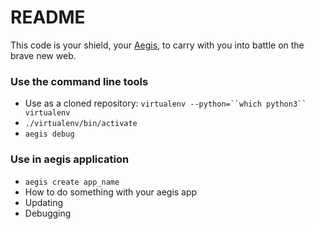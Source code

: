 # README #

This code is your shield, your [Aegis](https://en.wikipedia.org/wiki/Aegis), to carry with you into battle on the brave new web.


### Use the command line tools ###

* Use as a cloned repository: `virtualenv --python=``which python3`` virtualenv`
* `./virtualenv/bin/activate`
* `aegis debug`


### Use in aegis application ###

* `aegis create app_name`
* How to do something with your aegis app
* Updating
* Debugging


